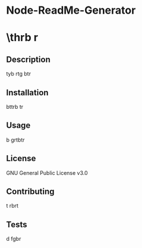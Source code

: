 # Node-ReadMe-Generator
# \thrb r
## Description
tyb rtg btr
## Installation
 bttrb tr
## Usage
b grtbtr
## License
GNU General Public License v3.0
## Contributing
t rbrt
## Tests
d fgbr 